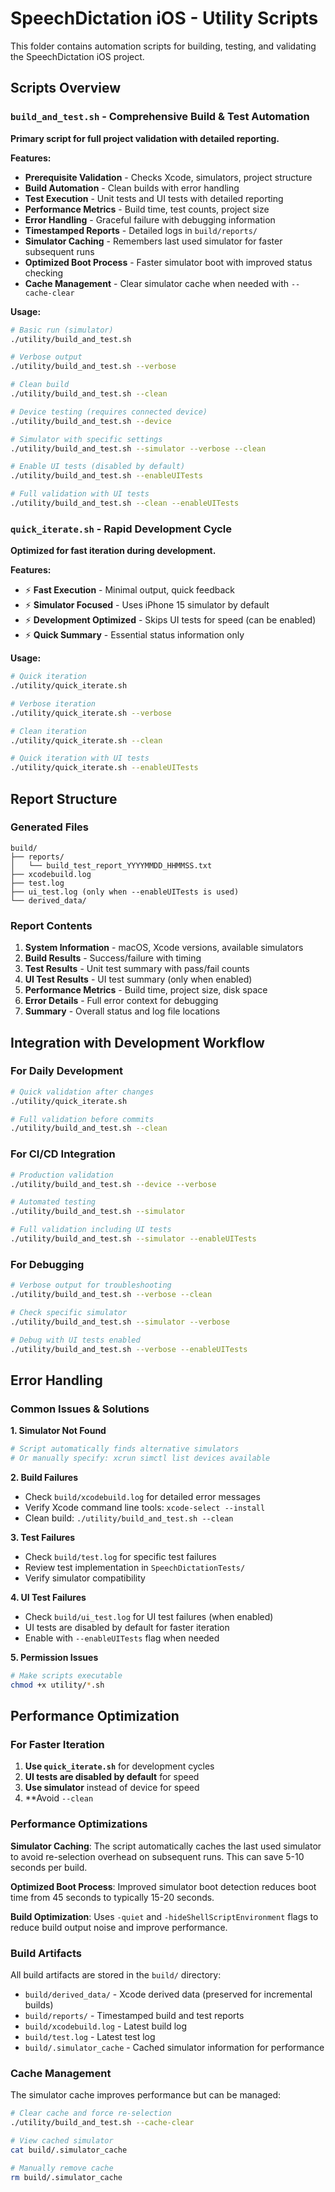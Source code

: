 # SpeechDictation iOS - Utility Scripts

This folder contains automation scripts for building, testing, and validating the SpeechDictation iOS project.

## Scripts Overview

### `build_and_test.sh` - Comprehensive Build & Test Automation
**Primary script for full project validation with detailed reporting.**

**Features:**
- **Prerequisite Validation** - Checks Xcode, simulators, project structure
- **Build Automation** - Clean builds with error handling
- **Test Execution** - Unit tests and UI tests with detailed reporting
- **Performance Metrics** - Build time, test counts, project size
- **Error Handling** - Graceful failure with debugging information
- **Timestamped Reports** - Detailed logs in `build/reports/`
- **Simulator Caching** - Remembers last used simulator for faster subsequent runs
- **Optimized Boot Process** - Faster simulator boot with improved status checking
- **Cache Management** - Clear simulator cache when needed with `--cache-clear`

**Usage:**
```bash
# Basic run (simulator)
./utility/build_and_test.sh

# Verbose output
./utility/build_and_test.sh --verbose

# Clean build
./utility/build_and_test.sh --clean

# Device testing (requires connected device)
./utility/build_and_test.sh --device

# Simulator with specific settings
./utility/build_and_test.sh --simulator --verbose --clean

# Enable UI tests (disabled by default)
./utility/build_and_test.sh --enableUITests

# Full validation with UI tests
./utility/build_and_test.sh --clean --enableUITests
```

### `quick_iterate.sh` - Rapid Development Cycle
**Optimized for fast iteration during development.**

**Features:**
- ⚡ **Fast Execution** - Minimal output, quick feedback
- ⚡ **Simulator Focused** - Uses iPhone 15 simulator by default
- ⚡ **Development Optimized** - Skips UI tests for speed (can be enabled)
- ⚡ **Quick Summary** - Essential status information only

**Usage:**
```bash
# Quick iteration
./utility/quick_iterate.sh

# Verbose iteration
./utility/quick_iterate.sh --verbose

# Clean iteration
./utility/quick_iterate.sh --clean

# Quick iteration with UI tests
./utility/quick_iterate.sh --enableUITests
```

## Report Structure

### Generated Files
```
build/
├── reports/
│   └── build_test_report_YYYYMMDD_HHMMSS.txt
├── xcodebuild.log
├── test.log
├── ui_test.log (only when --enableUITests is used)
└── derived_data/
```

### Report Contents
1. **System Information** - macOS, Xcode versions, available simulators
2. **Build Results** - Success/failure with timing
3. **Test Results** - Unit test summary with pass/fail counts
4. **UI Test Results** - UI test summary (only when enabled)
5. **Performance Metrics** - Build time, project size, disk space
6. **Error Details** - Full error context for debugging
7. **Summary** - Overall status and log file locations

## Integration with Development Workflow

### For Daily Development
```bash
# Quick validation after changes
./utility/quick_iterate.sh

# Full validation before commits
./utility/build_and_test.sh --clean
```

### For CI/CD Integration
```bash
# Production validation
./utility/build_and_test.sh --device --verbose

# Automated testing
./utility/build_and_test.sh --simulator

# Full validation including UI tests
./utility/build_and_test.sh --simulator --enableUITests
```

### For Debugging
```bash
# Verbose output for troubleshooting
./utility/build_and_test.sh --verbose --clean

# Check specific simulator
./utility/build_and_test.sh --simulator --verbose

# Debug with UI tests enabled
./utility/build_and_test.sh --verbose --enableUITests
```

## Error Handling

### Common Issues & Solutions

**1. Simulator Not Found**
```bash
# Script automatically finds alternative simulators
# Or manually specify: xcrun simctl list devices available
```

**2. Build Failures**
- Check `build/xcodebuild.log` for detailed error messages
- Verify Xcode command line tools: `xcode-select --install`
- Clean build: `./utility/build_and_test.sh --clean`

**3. Test Failures**
- Check `build/test.log` for specific test failures
- Review test implementation in `SpeechDictationTests/`
- Verify simulator compatibility

**4. UI Test Failures**
- Check `build/ui_test.log` for UI test failures (when enabled)
- UI tests are disabled by default for faster iteration
- Enable with `--enableUITests` flag when needed

**5. Permission Issues**
```bash
# Make scripts executable
chmod +x utility/*.sh
```

## Performance Optimization

### For Faster Iteration
1. **Use `quick_iterate.sh`** for development cycles
2. **UI tests are disabled by default** for speed
3. **Use simulator** instead of device for speed
4. **Avoid `--clean`

### Performance Optimizations

**Simulator Caching**: The script automatically caches the last used simulator to avoid re-selection overhead on subsequent runs. This can save 5-10 seconds per build.

**Optimized Boot Process**: Improved simulator boot detection reduces boot time from 45 seconds to typically 15-20 seconds.

**Build Optimization**: Uses `-quiet` and `-hideShellScriptEnvironment` flags to reduce build output noise and improve performance.

### Build Artifacts

All build artifacts are stored in the `build/` directory:
- `build/derived_data/` - Xcode derived data (preserved for incremental builds)
- `build/reports/` - Timestamped build and test reports
- `build/xcodebuild.log` - Latest build log
- `build/test.log` - Latest test log
- `build/.simulator_cache` - Cached simulator information for performance

### Cache Management

The simulator cache improves performance but can be managed:
```bash
# Clear cache and force re-selection
./utility/build_and_test.sh --cache-clear

# View cached simulator
cat build/.simulator_cache

# Manually remove cache
rm build/.simulator_cache
```